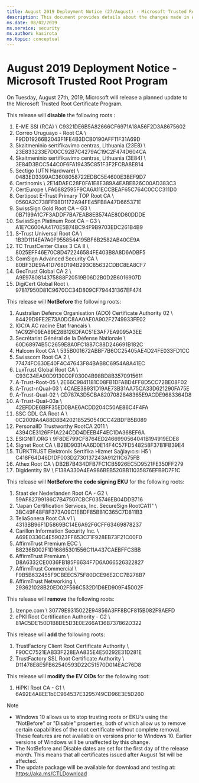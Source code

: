 ```yaml
---
title: August 2019 Deployment Notice (27/August) - Microsoft Trusted Root Program 
description: This document provides details about the changes made in August 2019 to the root store.
ms.date: 08/02/2019
ms.service: security
ms.author: kasirota
ms.topic: conceptual
---
```


# August 2019 Deployment Notice - Microsoft Trusted Root Program 

On Tuesday, August 27th, 2019, Microsoft will release a planned update to the Microsoft Trusted Root Certificate Program.

    
This release will **disable** the following roots :

1. E-ME SSI (RCA)	\ C9321DE6B5A82666CF6971A18A56F2D3A8675602
2. Correo Uruguayo - Root CA	\ F9DD19266B2043F1FE4B3DCB0190AFF11F31A69D
3. Skaitmeninio sertifikavimo centras, Lithuania (23E8)	\ 23E833233E7D0CC92B7C4279AC19C2F474D604CA
4. Skaitmeninio sertifikavimo centras, Lithuania (3E84)	\ 3E84D3BCC544C0F6FA19435C851F3F2FCBA8E814 
5. Sectigo (UTN Hardware)	\ 0483ED3399AC3608058722EDBC5E4600E3BEF9D7
6. Certinomis	\ 2E14DAEC28F0FA1E8E389A4EABEB26C00AD383C3
7. CertEurope	\ FA0882595F9CA6A11ECCBEAF65C764C0CCC311D0
8. Certipost E-Trust Primary TOP Root CA	\ 0560A2C738FF98D1172A94FE45FB8A47D665371E
9. SwissSign Gold Root CA – G3	\ 0B7199A1C7F3ADDF7BA7EAB8EB574AE80D60DDDE 
10. SwissSign Platinum Root CA – G3	\ A1E7C600AA4170E5B74BC94F9B9703EDC261B4B9
11. S-Trust Universal Root CA	\ 1B3D1114EA7A0F9558544195BF6B2582AB40CE9A
12. TC TrustCenter Class 3 CA II	\ 8025EFF46E70C8D472246584FE403B8A8D6ADBF5
13. ComSign Advanced Security CA	\ 80BF3DE9A41D768D194B293C85632CDBC8EA8CF7 
14. GeoTrust Global CA 2	\ A9E9780814375888F20519B06D2B0D2B6016907D
15. DigiCert Global Root	\ 97817950D81C9670CC34D809CF794431367EF474


This release will **NotBefore** the following roots:
1. Australian Defence Organisation (ADO) Certificate Authority 02	\ 84429D9FE2E73A0DC8AA0AE0A902F2749933FE02
2. IGC/A AC racine Etat francais	\ 1AC92F09EA89E28B126DFAC51E3AF7EA9095A3EE
3. Secrétariat Général de la Défense Nationale	\ 60D68974B5C2659E8A0FC1887C88D246691B182C
4. Halcom Root CA	\ 535B001672ABBF7B6CC25405AE4D24FE033FD1CC
5. Swisscom Root CA 2	\ 77474FC630E40F4C47643F84BAB8C6954A8A41EC
6. LuxTrust Global Root CA	\ C93C34EA90D9130C0F03004B98BD8B3570915611
7. A-Trust-Root-05	\ 2E66C9841181C08FB1DFABD4FF8D5CC72BE08F02
8. A-Trust-nQual-03 \ 4CAEE38931D19AE73B31AA75CA33D621290FA75E
9. A-Trust-Qual-02 	\ CD787A3D5CBA8207082848365E9ACDE9683364D8
10. A-Trust-Qual-03a	\ 42EFDDE6BFF35ED0BAE6ACDD204C50AE86C4F4FA
11. SSC GDL CA Root A	\ 0C2009A4A88D8B4202185250540CC42BDFB5B089
12. PersonalID Trustworthy RootCA 2011	\ 4394CE3126FF1A224CDD4DEEB4F4EC1DA368EF6A
13. ESIGNIT.ORG	\ 9F8DE799CF8764ED2466990564041B194919EDE8
14. Signet Root CA	\ B2BD9031AA6D0E14F4C57FD548258F37B1FB39E4
15. TÜRKTRUST Elektronik Sertifika Hizmet Sağlayıcısı H5	\ C418F64D46D1DF003D2730137243A91211C675FB
16. Athex Root CA	\ DB2B7B434DFB7FC1CB5926EC5D9521FE350FF279
17. Digidentity BV	\ F138A330A4EA986BEB520BB11035876EFB9D7F1C

This release will **NotBefore the code signing EKU** for the following roots:

1. Staat der Nederlanden Root CA - G2	\ 59AF82799186C7B47507CBCF035746EB04DDB716
2. "Japan Certification Services, Inc. SecureSign RootCA11"	\ 3BC49F48F8F373A09C1EBDF85BB1C365C7D811B3
3. TeliaSonera Root CA v1	\ 4313BB96F1D5869BC14E6A92F6CFF63469878237
4. Carillon Information Security Inc.	\ A69E0336C4E59023FF653C71F928EB73F21C00F0
5. AffirmTrust Premium ECC	\ B8236B002F1D16865301556C11A437CAEBFFC3BB
6. AffirmTrust Premium	\ D8A6332CE0036FB185F6634F7D6A066526322827
7. AffirmTrust Commercial	\ F9B5B632455F9CBEEC575F80DCE96E2CC7B278B7
8. AffirmTrust Networking	\ 293621028B20ED02F566C532D1D6ED909F45002F


This release will **remove** the following roots: 
1. Izenpe.com	\ 30779E9315022E94856A3FF8BCF815B082F9AEFD
2. ePKI Root Certification Authority - G2	\ 81AC5DE150D1B8DE5D3E0E266A136B737862D322

This release will **add** the following roots: 
1. TrustFactory Client Root Certificate Authority \ F90CC7521EAB33F228EAA835E4E50292E31D281E
2. TrustFactory SSL Root Certificate Authority	\ D11478E8E5FB62540593D22C51570D014EAC76D8

This release will **modify the EV OIDs** for the following root: 
1. HiPKI Root CA - G1	\ 6A92E4A8EE1bEC964537E3295749CD96E3E5D260

   

>[!NOTE]
> * Windows 10 allows us to stop trusting roots or EKU's using the "NotBefore" or "Disable" properties, both of which allow us to remove certain capabilities of the root certificate without complete removal. These features are not available on versions prior to Windows 10. Earlier versions of Windows will be unaffected by this change. 
> * The NotBefore and Disable dates are set for the first day of the release month. This means that all certificates issued after August 1st will be affected.  
> * The update package will be available for download and testing at: <https://aka.ms/CTLDownload>
